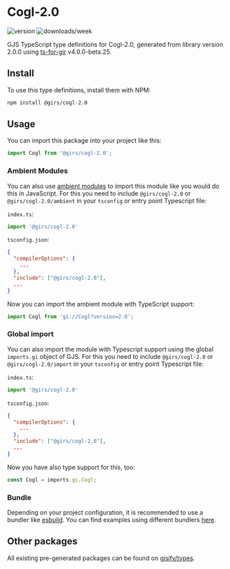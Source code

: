 
# Cogl-2.0

![version](https://img.shields.io/npm/v/@girs/cogl-2.0)
![downloads/week](https://img.shields.io/npm/dw/@girs/cogl-2.0)


GJS TypeScript type definitions for Cogl-2.0, generated from library version 2.0.0 using [ts-for-gir](https://github.com/gjsify/ts-for-gir) v4.0.0-beta.25.


## Install

To use this type definitions, install them with NPM:
```bash
npm install @girs/cogl-2.0
```

## Usage

You can import this package into your project like this:
```ts
import Cogl from '@girs/cogl-2.0';
```

### Ambient Modules

You can also use [ambient modules](https://github.com/gjsify/ts-for-gir/tree/main/packages/cli#ambient-modules) to import this module like you would do this in JavaScript.
For this you need to include `@girs/cogl-2.0` or `@girs/cogl-2.0/ambient` in your `tsconfig` or entry point Typescript file:

`index.ts`:
```ts
import '@girs/cogl-2.0'
```

`tsconfig.json`:
```json
{
  "compilerOptions": {
    ...
  },
  "include": ["@girs/cogl-2.0"],
  ...
}
```

Now you can import the ambient module with TypeScript support: 

```ts
import Cogl from 'gi://Cogl?version=2.0';
```

### Global import

You can also import the module with Typescript support using the global `imports.gi` object of GJS.
For this you need to include `@girs/cogl-2.0` or `@girs/cogl-2.0/import` in your `tsconfig` or entry point Typescript file:

`index.ts`:
```ts
import '@girs/cogl-2.0'
```

`tsconfig.json`:
```json
{
  "compilerOptions": {
    ...
  },
  "include": ["@girs/cogl-2.0"],
  ...
}
```

Now you have also type support for this, too:

```ts
const Cogl = imports.gi.Cogl;
```

### Bundle

Depending on your project configuration, it is recommended to use a bundler like [esbuild](https://esbuild.github.io/). You can find examples using different bundlers [here](https://github.com/gjsify/ts-for-gir/tree/main/examples).

## Other packages

All existing pre-generated packages can be found on [gjsify/types](https://github.com/gjsify/types).

